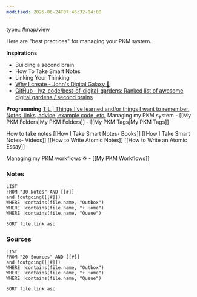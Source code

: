 ```yaml
---
modified: 2025-06-24T07:46:32-04:00
---
```

type:: #map/view 

Here are "best practices" for managing your PKM system. 

**Inspirations**
- Building a second brain
- How To Take Smart Notes
- Linking Your Thinking
- [Why I create - John's Digital Galaxy 🌌](https://notes.johnmavrick.com/Why+I+create)
- [GitHub - lyz-code/best-of-digital-gardens: Ranked list of awesome digital gardens / second brains](https://github.com/lyz-code/best-of-digital-gardens?tab=readme-ov-file)

**Programming**
[TIL | Things I’ve learned and/or things I want to remember. Notes, links, advice, example code, etc.](https://jessesquires.github.io/TIL/)
Managing my PKM system
	- [[My PKM Folders|My PKM Folders]]
	- [[My PKM Tags|My PKM Tags]]

How to take notes
[[How I Take Smart Notes- Books]]
[[How I Take Smart Notes- Videos]]
[[How to Write Atomic Notes]]
[[How to Write an Atomic Essay]]


Managing my PKM workflows ♽
	- [[My PKM Workflows]]


### Notes
```dataview
LIST
FROM "30 Notes" AND [[#]]
and !outgoing([[#]])
WHERE !contains(file.name, "Outbox")
WHERE !contains(file.name, "+ Home")
WHERE !contains(file.name, "Queue")

SORT file.link asc
```

### Sources
```dataview
LIST
FROM "20 Sources" AND [[#]]
and !outgoing([[#]])
WHERE !contains(file.name, "Outbox")
WHERE !contains(file.name, "+ Home")
WHERE !contains(file.name, "Queue")

SORT file.link asc
```